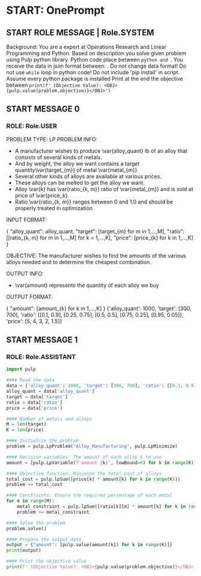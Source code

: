 # START: OnePrompt 
## START ROLE MESSAGE | Role.SYSTEM 
Background: You are a expert at Operations Research and Linear Programming and Python. Based on description you solve given problem using Pulp python library. Python code place between ```python and ```. You receive the data in json format between: <DATA></DATA>. Do not change data format! Do not use `while` loop in python code! Do not include 'pip install' in script. Assume every python package is installed Print at the end the objective between <OBJ></OBJ> `print(f' (Objective Value): <OBJ>{pulp.value(problem.objective)}</OBJ>')`  
## START MESSAGE 0 
### ROLE: Role.USER
<DESCRIPTION>
PROBLEM TYPE: LP
PROBLEM INFO:

- A manufacturer wishes to produce \var{alloy_quant} lb of an alloy that consists of several kinds of metals.
- And by weight, the alloy we want contains a target quantity\var{target_{m}} of metal \var{metal_{m}}.
- Several other kinds of alloys are available at various prices. 
- These alloys can be melted to get the alloy we want.
- Alloy \var{k} has \var{ratio_{k, m}} ratio of \var{metal_{m}} and is sold at price of \var{price_k}.
- Ratio \var{ratio_{k, m}} ranges between 0 and 1.0 and should be properly treated in optimization

INPUT FORMAT:

{
	"alloy_quant": alloy_quant,
	"target": [target_{m} for m in 1,...,M],
	"ratio": [[ratio_{k, m} for m in 1,...,M] for k = 1,...,K],
	"price": [price_{k} for k in 1,...,K]
}

OBJECTIVE: The manufacturer wishes to find the amounts of the various alloys needed and to determine the cheapest combination.

OUTPUT INFO:

- \var{amount} represents the quantity of each alloy we buy

OUTPUT FORMAT:

{
	"amount": [amount_{k} for k in 1,...,K]
}
</DESCRIPTION>
<DATA>
{'alloy_quant': 1000, 'target': [300, 700], 'ratio': [[0.1, 0.9], [0.25, 0.75], [0.5, 0.5], [0.75, 0.25], [0.95, 0.05]], 'price': [5, 4, 3, 2, 1.5]}</DATA>


## START MESSAGE 1 
### ROLE: Role.ASSISTANT
```python
import pulp

#### Read the data
data = {'alloy_quant': 1000, 'target': [300, 700], 'ratio': [[0.1, 0.9], [0.25, 0.75], [0.5, 0.5], [0.75, 0.25], [0.95, 0.05]], 'price': [5, 4, 3, 2, 1.5]}
alloy_quant = data['alloy_quant']
target = data['target']
ratio = data['ratio']
price = data['price']

#### Number of metals and alloys
M = len(target)
K = len(price)

#### Initialize the problem
problem = pulp.LpProblem("Alloy_Manufacturing", pulp.LpMinimize)

#### Decision variables: The amount of each alloy k to use
amount = [pulp.LpVariable(f'amount_{k}', lowBound=0) for k in range(K)]

#### Objective function: Minimize the total cost of alloys
total_cost = pulp.lpSum([price[k] * amount[k] for k in range(K)])
problem += total_cost

#### Constraints: Ensure the required percentage of each metal
for m in range(M):
    metal_constraint = pulp.lpSum([ratio[k][m] * amount[k] for k in range(K)]) == target[m]
    problem += metal_constraint

#### Solve the problem
problem.solve()

#### Prepare the output data
output = {"amount": [pulp.value(amount[k]) for k in range(K)]}
print(output)

#### Print the objective value
print(f' (Objective Value): <OBJ>{pulp.value(problem.objective)}</OBJ>')
```


